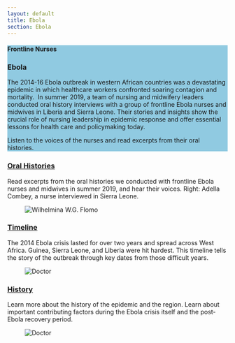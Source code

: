 ```yaml
---
layout: default
title: Ebola
section: Ebola
---
```


<section class="Card h-a mh-100-md relative flex flex-column Card--blue" style="background-color:#90CAE1">
  <div class="flex flex-auto flex-column flex-row-lg relative Card__inner w-100 pa3">
      <div class="Card__title relative absolute-md ma3-md">
        <h4 class="body-header-sub">Frontline Nurses</h4>
        <h3 class="body-header dib">Ebola</h3>
      </div>
      <div class="flex items-start items-end-md h-a h-50-md h-a-lg w-100 w-50-lg mt6 mt0-md">
          <div class="Card__description mr3 rich-text">
              <p>The 2014-16 Ebola outbreak in western African countries was a devastating epidemic in which healthcare workers confronted soaring contagion and mortality.  In summer 2019, a team of nursing and midwifery leaders conducted oral history interviews with a group of frontline Ebola nurses and midwives in Liberia and Sierra Leone. Their stories and insights show the crucial role of nursing leadership in epidemic response and offer essential lessons for health care and policymaking today. </p>
              <p>Listen to the voices of the nurses and read excerpts from their oral histories.</p>
          </div>
      </div>
      <div class="flex h-a h-50-md h-a-lg w-100 mt3 mt0-lg w-50-lg relative">
          <figure class="Card__figure relative absolute-md" style="background-image:url(//images.ctfassets.net/0j7k3rz20xse/3N0ApE3D3FY2a1re7OP80z/6d8a74cb4af586ff46fdff0afd594718/Mask_Group_color.jpg?w=1456&amp;fm=jpg&amp;fl=progressive&amp;q=70)"></figure>
      </div>
  </div>
</section>
<!-- <div class="banner container-fluid">
  <div class="row">
    <div class="col-md-6">
      <div class="page-title">
        <span class='page-title-text'>{{ page.title | newline_to_br }}</span>
      </div>
      <div class="banner-text">
           <p>The 2014-16 Ebola outbreak in western African countries was a devastating epidemic in which healthcare workers confronted soaring contagion and mortality.  In summer 2019, a team of nursing and midwifery leaders conducted oral history interviews with a group of frontline Ebola nurses and midwives in Liberia and Sierra Leone. Their stories and insights show the crucial role of nursing leadership in epidemic response and offer essential lessons for health care and policymaking today.</p>
           <p>Listen to the voices of the nurses and read excerpts from their oral histories.</p>
         </div>
    </div>
    <div class='banner-image-right col-md-6'>
      <img src="{{site.baseurl}}/img/home.jpg" class="img-fluid" alt="Signs on a city wall">
    </div>
  </div>
</div> -->

<article class="Project w-100 w-80-md w-70-lg w-60-xl w-50-xxl pa3 mha">
    <section class="Project__component flex flex-column justify-between flex-row-lg mt5 mt6-lg">
        <div class="Project__text w-100 w-60-lg">
            <h3 class="project-header"><a href="collection/">Oral Histories</a></h3>
            <div class="Project__description mt5 mr6-lg rich-text">
                <p>Read excerpts from the oral histories we conducted with frontline Ebola nurses and midwives in summer 2019, and hear their voices. Right: Adella Combey, a nurse interviewed in Sierra Leone.</p>
            </div>
        </div>
        <div class="Project__image w-100 w-40-lg mt6 mt0-lg">
            <figure>
                <picture>
                    <source srcSet="{{site.baseurl}}/img/home-face-a.png" media="(max-width: 1440px)" /><img class="Project__figure db mha mh0-lg" src="{{site.baseurl}}/img/home-face-a.png" alt="Wilhelmina W.G. Flomo" /></picture>
            </figure>
        </div>
    </section>
    <section class="Project__component flex flex-column justify-between flex-row-lg mt6 mt8-lg">
        <div class="Project__text w-100 w-60-lg">
            <h3 class="project-header"><a href="timeline/">Timeline</a></h3>
            <div class="Project__description mt5 mr6-lg rich-text">
                <p>The 2014 Ebola crisis lasted for over two years and spread across West Africa. Guinea, Sierra Leone, and Liberia were hit hardest. This timeline tells the story of the outbreak through key dates from those difficult years.</p>
            </div>
        </div>
        <div class="Project__image w-100 w-40-lg mt6 mt0-lg">
            <figure>
                <picture>
                    <source srcSet="{{site.baseurl}}/img/home-face-b.png" media="(max-width: 1440px)" /><img class="Project__figure db mha mh0-lg" src="{{site.baseurl}}/img/home-face-b.png" alt="Doctor" /></picture>
            </figure>
        </div>
    </section>
    <section class="Project__component flex flex-column justify-between flex-row-lg mt6 mt8-lg">
        <div class="Project__text w-100 w-60-lg">
            <h3 class="project-header"><a href="history/">History</a></h3>
            <div class="Project__description mt5 mr6-lg rich-text">
                <p>Learn more about the history of the epidemic and the region. Learn about important contributing factors during the Ebola crisis itself and the post-Ebola recovery period.</p>
            </div>
        </div>
        <div class="Project__image w-100 w-40-lg mt6 mt0-lg">
            <figure>
                <picture>
                    <source srcSet="{{site.baseurl}}/img/home-face-c.png" media="(max-width: 1440px)" /><img class="Project__figure db mha mh0-lg" src="{{site.baseurl}}/img/home-face-c.png" alt="Doctor" /></picture>
            </figure>
        </div>
    </section>
</article>
   
<!-- <div class='main'>
    <div class='content container'>
    <div class="row justify-content-center">
      <div class="col-md-5">
      <h2><a href="{{site.baseurl}}/ebola/collection/">Oral History from Ebola Nurses</a></h2>
      <p>Read excerpts from the oral histories we conducted with frontline Ebola nurses and midwives in summer 2019, and hear their voices. Right: Adella Combey, a nurse interviewed in Sierra Leone.</p>
      </div>
      <div class="col-md-5">
        <img src="{{site.baseurl}}/img/home-face-a.png">
      </div>
    </div>
    <div class="row justify-content-center">
      <div class="col-md-5">
        <h2><a href="{{site.baseurl}}/ebola/timeline/">Timeline</a></h2>
        <p>The 2014 Ebola crisis lasted for over two years and spread across West Africa. Guinea, Sierra Leone, and Liberia were hit hardest. This timeline tells the story of the outbreak through key dates from those difficult years.</p>
        </div>
        <div class="col-md-5">
        </div>
      </div>
    <div class="row justify-content-center">
      <div class="col-md-5">
        <h2><a href="{{site.baseurl}}/ebola/history/">History of the Pandemic</a></h2>
        <p>Read the history of the epidemic and the region. Learn about important contributing factors during the Ebola crisis itself and the post-Ebola recovery period.</p>
        </div>
        <div class="col-md-5">
          <img src="{{site.baseurl}}/img/home-face-b.png">
        </div>
      </div>
    </div>
</div> -->

